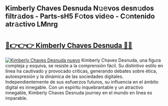## Kimberly Chaves Desnuda N𝚞𝚎vos desn𝚞dos filtr𝚊dos - Parts-sH5 F𝚘tos vid𝚎o - C𝚘ntenido atr𝚊ctivo LMnrg

# <h2><a href="http://mbblkz4.tromn.icu/?c=Kimberly+Chaves+Desnuda">🔗👉👉👉 Kimberly Chaves Desnuda 🔗🔗</a></h2>

[![Kimberly Chaves Desnuda nuevo](https://i.imgur.com/pEAQMta.gif)](http://mbblkz4.tromn.icu/?c=Kimberly+Chaves+Desnuda)
Kimberly Chaves Desnuda, una figura compleja y esquiva, se resiste a la comprensión fácil. Su distintivo estilo en línea ha cautivado y provocado críticas, generando debates sobre ética, autoexpresión y la dinámica de las sociedades digitales. Independientemente de sus esfuerzos futuros, su influencia en el ámbito digital es innegable. Con un espíritu inquebrantable y un atractivo innegable, Kimberly Chaves Desnuda journey en el mundo en línea es imparable.

